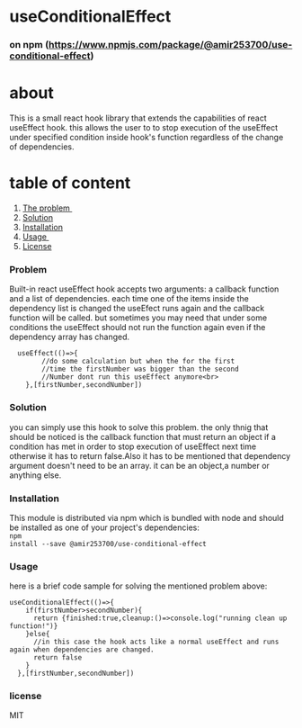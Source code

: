 # useConditionalEffect
### on npm (https://www.npmjs.com/package/@amir253700/use-conditional-effect)

<h1>about</h1>

This is a small react hook library that extends the capabilities of react useEffect hook. this allows the user to to stop execution of the useEffect under specified condition inside hook's function regardless of the change of dependencies.

# table of content
1. [The problem ](#problem)
2. [Solution ](#solution)
3. [Installation](#installation)
4. [Usage ](#usage) 
7. [License ](#license)

### Problem
Built-in react useEffect hook accepts two arguments: a callback function and a list of dependencies. each time one of the items inside the dependency list is changed the useEfect runs again and the callback function will be called. but sometimes you may need that under some conditions the useEffect should not run the function again even if the dependency array has changed.

```
  useEffect(()=>{
        //do some calculation but when the for the first
        //time the firstNumber was bigger than the second
        //Number dont run this useEffect anymore<br>
    },[firstNumber,secondNumber])
```

### Solution
you can simply use this hook to solve this problem. the only thnig that should be noticed is the callback function that must return an object if a condition has met in order to stop execution of useEffect next time otherwise it has to return false.Also it has to be mentioned that dependency argument doesn't need to be an array. it can be an object,a number or anything else. 



### Installation
This module is distributed via npm which is bundled with node and should be installed as one of your project's dependencies:<br>
<code>npm install --save @amir253700/use-conditional-effect</code>

### Usage
here is a brief code sample for solving the mentioned problem above:



```
useConditionalEffect(()=>{
    if(firstNumber>secondNumber){
      return {finished:true,cleanup:()=>console.log("running clean up function!")}
    }else{
      //in this case the hook acts like a normal useEffect and runs again when dependencies are changed.
      return false 
    }
  },[firstNumber,secondNumber])
```

### license
MIT

